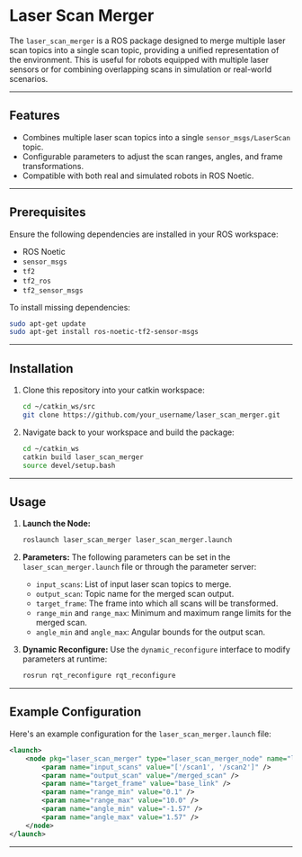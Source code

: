 # Laser Scan Merger

The `laser_scan_merger` is a ROS package designed to merge multiple laser scan topics into a single scan topic, providing a unified representation of the environment. This is useful for robots equipped with multiple laser sensors or for combining overlapping scans in simulation or real-world scenarios.

---

## Features

- Combines multiple laser scan topics into a single `sensor_msgs/LaserScan` topic.
- Configurable parameters to adjust the scan ranges, angles, and frame transformations.
- Compatible with both real and simulated robots in ROS Noetic.

---

## Prerequisites

Ensure the following dependencies are installed in your ROS workspace:

- ROS Noetic
- `sensor_msgs`
- `tf2`
- `tf2_ros`
- `tf2_sensor_msgs`

To install missing dependencies:
```bash
sudo apt-get update
sudo apt-get install ros-noetic-tf2-sensor-msgs
```

---

## Installation

1. Clone this repository into your catkin workspace:
   ```bash
   cd ~/catkin_ws/src
   git clone https://github.com/your_username/laser_scan_merger.git
   ```

2. Navigate back to your workspace and build the package:
   ```bash
   cd ~/catkin_ws
   catkin build laser_scan_merger
   source devel/setup.bash
   ```

---

## Usage

1. **Launch the Node:**
   ```bash
   roslaunch laser_scan_merger laser_scan_merger.launch
   ```

2. **Parameters:**
   The following parameters can be set in the `laser_scan_merger.launch` file or through the parameter server:
   - `input_scans`: List of input laser scan topics to merge.
   - `output_scan`: Topic name for the merged scan output.
   - `target_frame`: The frame into which all scans will be transformed.
   - `range_min` and `range_max`: Minimum and maximum range limits for the merged scan.
   - `angle_min` and `angle_max`: Angular bounds for the output scan.

3. **Dynamic Reconfigure:**
   Use the `dynamic_reconfigure` interface to modify parameters at runtime:
   ```bash
   rosrun rqt_reconfigure rqt_reconfigure
   ```

---

## Example Configuration

Here's an example configuration for the `laser_scan_merger.launch` file:

```xml
<launch>
    <node pkg="laser_scan_merger" type="laser_scan_merger_node" name="laser_scan_merger">
        <param name="input_scans" value="['/scan1', '/scan2']" />
        <param name="output_scan" value="/merged_scan" />
        <param name="target_frame" value="base_link" />
        <param name="range_min" value="0.1" />
        <param name="range_max" value="10.0" />
        <param name="angle_min" value="-1.57" />
        <param name="angle_max" value="1.57" />
    </node>
</launch>
```

---
